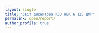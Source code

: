```yaml
---
layout: single
title: "Звіт директора КЗО НВК № 125 ДМР"
permalink: open/report/
author_profile: true
---
```



